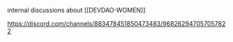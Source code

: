 internal discussions about [[DEVDAO-WOMEN]]

https://discord.com/channels/883478451850473483/968262947057057822